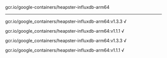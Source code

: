 gcr.io/google-containers/heapster-influxdb-arm64 

----
gcr.io/google_containers/heapster-influxdb-arm64:v1.3.3 √

gcr.io/google_containers/heapster-influxdb-arm64:v1.1.1 √

gcr.io/google_containers/heapster-influxdb-arm64:v1.3.3 √

gcr.io/google_containers/heapster-influxdb-arm64:v1.1.1 √

